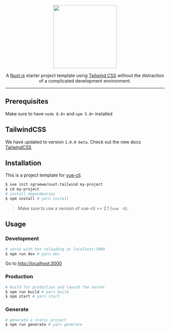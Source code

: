 <p align="center">
    <img width="200" src="https://raw.githubusercontent.com/sgraewe/nuxt-tailwind/master/_assets/img/nuxt-tailwind.png">
</p>

<p align="center">
    A <a href="https://github.com/nuxt/nuxt.js" target="_blank">Nuxt.js</a> starter project template using <a href="https://github.com/tailwindcss/tailwindcss" target="_blank">Tailwind CSS</a> without the distraction of a complicated development environment.
</p>

---

## Prerequisites

Make sure to have `node 8.0+` and `npm 5.0+` installed

## TailwindCSS

We have updated to version `1.0.0-beta`.
Check out the new docs [TailwindCSS](https://next.tailwindcss.com/)

## Installation

This is a project template for [vue-cli](https://github.com/vuejs/vue-cli).

```bash
$ vue init sgraewe/nuxt-tailwind my-project
$ cd my-project
# install dependencies
$ npm install # yarn install
```

> Make sure to use a version of vue-cli >= 2.1 (`vue -V`).

## Usage

### Development

```bash
# serve with hot reloading at localhost:3000
$ npm run dev # yarn dev
```

Go to [http://localhost:3000](http://localhost:3000)

### Production

```bash
# build for production and launch the server
$ npm run build # yarn build
$ npm start # yarn start
```

### Generate

```bash
# generate a static project
$ npm run generate # yarn generate
```

